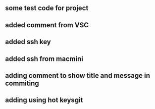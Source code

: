 ## some test code for project
## added comment from VSC
## added ssh key
## added ssh from macmini
## adding comment to show title and message in commiting
## adding using hot keysgit
